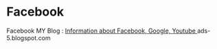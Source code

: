 Facebook
==

Facebook
MY Blog : <a href="http://ads-5.blogspot.com/">Information about Facebook, Google, Youtube </a>ads-5.blogspot.com
